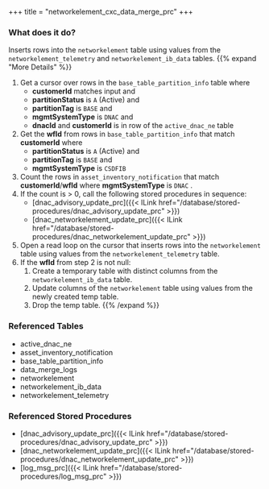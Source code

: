 +++
title = "networkelement_cxc_data_merge_prc"
+++

### What does it do?
Inserts rows into the `networkelement` table using values from the `networkelement_telemetry` and `networkelement_ib_data` tables.
{{% expand "More Details" %}}
1. Get a cursor over rows in the `base_table_partition_info` table where
   - **customerId** matches input and
   - **partitionStatus** is `A` (Active) and
   - **partitionTag** is `BASE` and
   - **mgmtSystemType** is `DNAC` and
   - **dnacId** and **customerId** is in row of the `active_dnac_ne` table
2. Get the **wfId** from rows in `base_table_partition_info` that match **customerId** where
   - **partitionStatus** is `A` (Active) and
   - **partitionTag** is `BASE` and
   - **mgmtSystemType** is `CSDFIB`
3. Count the rows in `asset_inventory_notification` that match **customerId**/**wfId** where **mgmtSystemType** is `DNAC` .
2. If the count is > 0, call the following stored procedures in sequence:
   - [dnac_advisory_update_prc]({{< ILink href="/database/stored-procedures/dnac_advisory_update_prc" >}})
   - [dnac_networkelement_update_prc]({{< ILink href="/database/stored-procedures/dnac_networkelement_update_prc" >}})
4. Open a read loop on the cursor that inserts rows into the `networkelement` table using values from the `networkelement_telemetry` table.
5. If  the **wfId** from step 2 is not null:
   1. Create a temporary table with distinct columns from the `networkelement_ib_data` table.
   2. Update columns of the `networkelement` table using values from the newly created temp table.
   3. Drop the temp table.
{{% /expand %}}

### Referenced Tables
- active_dnac_ne
- asset_inventory_notification
- base_table_partition_info
- data_merge_logs
- networkelement
- networkelement_ib_data
- networkelement_telemetry 

### Referenced Stored Procedures
- [dnac_advisory_update_prc]({{< ILink href="/database/stored-procedures/dnac_advisory_update_prc" >}})
- [dnac_networkelement_update_prc]({{< ILink href="/database/stored-procedures/dnac_networkelement_update_prc" >}})
- [log_msg_prc]({{< ILink href="/database/stored-procedures/log_msg_prc" >}})
